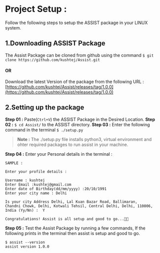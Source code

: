 # Project Setup :

Follow the following steps to setup the ASSIST package in your LINUX system. 

## 1.Downloading ASSIST Package

The Assist Package can be cloned from github using the command 
`$ git clone https://github.com/kushtej/Assist.git`

<h4>OR</h4>

Download the latest Version of the package from the following URL :
[https://github.com/kushtej/Assist/releases/tag/1.0.0](https://github.com/kushtej/Assist/releases/tag/1.0.0)

## 2.Setting up the package

**Step 01 :** Paste(`Ctrl+V`) the ASSIST Package in the Desired Location.
**Step 02 :** `$ cd Assist/` to the ASSIST directory.
**Step 03 :** Enter the following command in the terminal `$ ./setup.py`

> **Note :** The ./setup.py file installs python3, virtual environment and ohter required packages to run assist in your machine.

 **Step 04 :** Enter your Personal details in the terminal :
```
SAMPLE : 

Enter your profile details : 

Username : kushtej
Enter Email :kushtej@gmail.com
Enter date of Birthday(dd/mm/yyyy) :20/10/1991
Enter your city name : Delhi

Is your city Address Delhi, Lal Kuan Bazar Road, Ballimaran,
Chandni Chowk, Delhi, Kotwali Tehsil, Central Delhi, Delhi, 110006, India (Yy/Nn) :  Y

Congratulations! Assist is all setup and good to go...🎉🎉 

 ```

 **Step 05 :** Test the Assist Package by running a few commands, If the following prints in the terminal then assist is setup and good to go. 
 ```
 $ assist --version
 assist version 1.0.0
 ``` 
